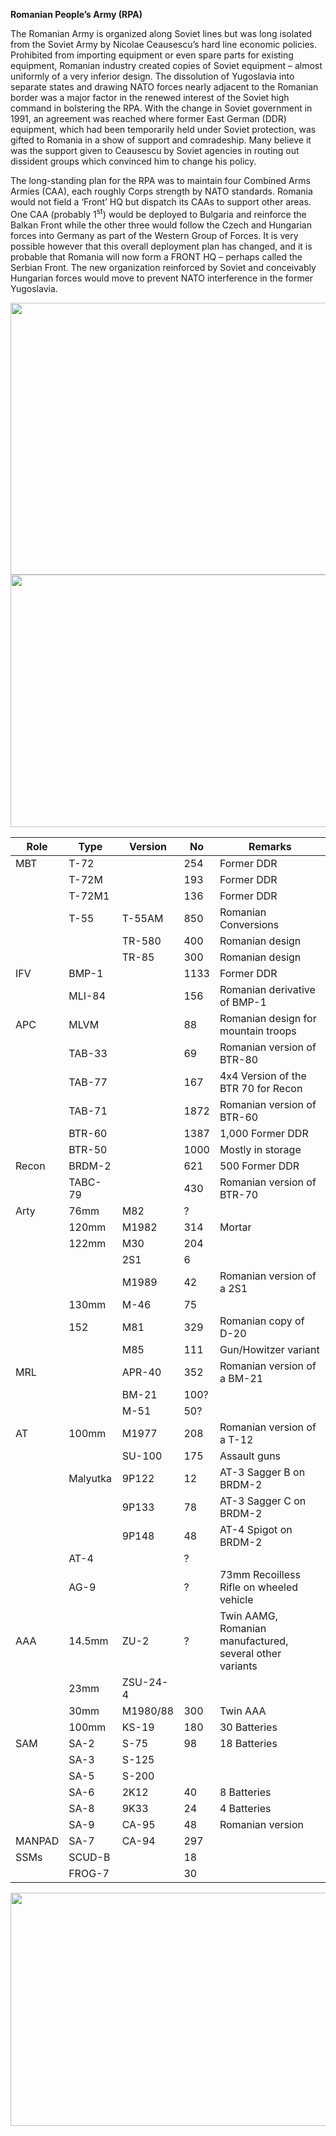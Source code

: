 **Romanian People’s Army (RPA)**

The Romanian Army is organized along Soviet lines but was long isolated
from the Soviet Army by Nicolae Ceausescu’s hard line economic policies.
Prohibited from importing equipment or even spare parts for existing
equipment, Romanian industry created copies of Soviet equipment – almost
uniformly of a very inferior design. The dissolution of Yugoslavia into
separate states and drawing NATO forces nearly adjacent to the Romanian
border was a major factor in the renewed interest of the Soviet high
command in bolstering the RPA. With the change in Soviet government in
1991, an agreement was reached where former East German (DDR) equipment,
which had been temporarily held under Soviet protection, was gifted to
Romania in a show of support and comradeship. Many believe it was the
support given to Ceausescu by Soviet agencies in routing out dissident
groups which convinced him to change his policy.

The long-standing plan for the RPA was to maintain four Combined Arms
Armies (CAA), each roughly Corps strength by NATO standards. Romania
would not field a ‘Front’ HQ but dispatch its CAAs to support other
areas. One CAA (probably 1<sup>st</sup>) would be deployed to Bulgaria
and reinforce the Balkan Front while the other three would follow the
Czech and Hungarian forces into Germany as part of the Western Group of
Forces. It is very possible however that this overall deployment plan
has changed, and it is probable that Romania will now form a FRONT HQ –
perhaps called the Serbian Front. The new organization reinforced by
Soviet and conceivably Hungarian forces would move to prevent NATO
interference in the former Yugoslavia.

<img src="/assets\images\warsaw\ro\army\media\image1.png" style="width:6.04167in;height:4.53651in" />

<img src="/assets\images\warsaw\ro\army\media\image2.jpg" style="width:6.05208in;height:4.21159in" />

| **Role** | **Type** | **Version** | **No** | **Remarks**                                              |
|----------|----------|-------------|--------|----------------------------------------------------------|
| MBT      | T-72     |             | 254    | Former DDR                                               |
|          | T-72M    |             | 193    | Former DDR                                               |
|          | T-72M1   |             | 136    | Former DDR                                               |
|          | T-55     | T-55AM      | 850    | Romanian Conversions                                     |
|          |          | TR-580      | 400    | Romanian design                                          |
|          |          | TR-85       | 300    | Romanian design                                          |
| IFV      | BMP-1    |             | 1133   | Former DDR                                               |
|          | MLI-84   |             | 156    | Romanian derivative of BMP-1                             |
| APC      | MLVM     |             | 88     | Romanian design for mountain troops                      |
|          | TAB-33   |             | 69     | Romanian version of BTR-80                               |
|          | TAB-77   |             | 167    | 4x4 Version of the BTR 70 for Recon                      |
|          | TAB-71   |             | 1872   | Romanian version of BTR-60                               |
|          | BTR-60   |             | 1387   | 1,000 Former DDR                                         |
|          | BTR-50   |             | 1000   | Mostly in storage                                        |
| Recon    | BRDM-2   |             | 621    | 500 Former DDR                                           |
|          | TABC-79  |             | 430    | Romanian version of BTR-70                               |
| Arty     | 76mm     | M82         | ?      |                                                          |
|          | 120mm    | M1982       | 314    | Mortar                                                   |
|          | 122mm    | M30         | 204    |                                                          |
|          |          | 2S1         | 6      |                                                          |
|          |          | M1989       | 42     | Romanian version of a 2S1                                |
|          | 130mm    | M-46        | 75     |                                                          |
|          | 152      | M81         | 329    | Romanian copy of D-20                                    |
|          |          | M85         | 111    | Gun/Howitzer variant                                     |
| MRL      |          | APR-40      | 352    | Romanian version of a BM-21                              |
|          |          | BM-21       | 100?   |                                                          |
|          |          | M-51        | 50?    |                                                          |
| AT       | 100mm    | M1977       | 208    | Romanian version of a T-12                               |
|          |          | SU-100      | 175    | Assault guns                                             |
|          | Malyutka | 9P122       | 12     | AT-3 Sagger B on BRDM-2                                  |
|          |          | 9P133       | 78     | AT-3 Sagger C on BRDM-2                                  |
|          |          | 9P148       | 48     | AT-4 Spigot on BRDM-2                                    |
|          | AT-4     |             | ?      |                                                          |
|          | AG-9     |             | ?      | 73mm Recoilless Rifle on wheeled vehicle                 |
| AAA      | 14.5mm   | ZU-2        | ?      | Twin AAMG, Romanian manufactured, several other variants |
|          | 23mm     | ZSU-24-4    |        |                                                          |
|          | 30mm     | M1980/88    | 300    | Twin AAA                                                 |
|          | 100mm    | KS-19       | 180    | 30 Batteries                                             |
| SAM      | SA-2     | S-75        | 98     | 18 Batteries                                             |
|          | SA-3     | S-125       |        |                                                          |
|          | SA-5     | S-200       |        |                                                          |
|          | SA-6     | 2K12        | 40     | 8 Batteries                                              |
|          | SA-8     | 9K33        | 24     | 4 Batteries                                              |
|          | SA-9     | CA-95       | 48     | Romanian version                                         |
| MANPAD   | SA-7     | CA-94       | 297    |                                                          |
| SSMs     | SCUD-B   |             | 18     |                                                          |
|          | FROG-7   |             | 30     |                                                          |

<img src="/assets\images\warsaw\ro\army\media\image3.jpg" style="width:6.5in;height:3.87847in" />
